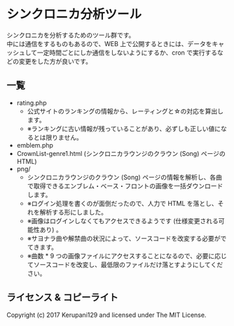 # シンクロニカ分析ツール

シンクロニカを分析するためのツール群です。  
中には通信をするものもあるので、WEB 上で公開するときには、データをキャッシュして一定時間ごとにしか通信をしないようにするか、cron で実行するなどの変更をした方が良いです。

## 一覧

- rating.php
	- 公式サイトのランキングの情報から、レーティングと☆の対応を算出します。
	- ※ランキングに古い情報が残っていることがあり、必ずしも正しい値になるとは限りません。
- emblem.php
- CrownList-genre1.html (シンクロニカラウンジのクラウン (Song) ページの HTML)
- png/
	- シンクロニカラウンジのクラウン (Song) ページの情報を解析し、各曲で取得できるエンブレム・ベース・フロントの画像を一括ダウンロードします。
	- ※ログイン処理を書くのが面倒だったので、人力で HTML を落とし、それを解析する形にしました。
	- ※画像はログインしなくてもアクセスできるようです (仕様変更される可能性あり) 。
	- ※サヨナラ曲や解禁曲の状況によって、ソースコードを改変する必要がでてきます。
	- ※曲数 * 9 つの画像ファイルにアクセスすることになるので、必要に応じてソースコードを改変し、最低限のファイルだけ落とすようにしてください。

## ライセンス & コピーライト

Copyright (c) 2017 Kerupani129 and licensed under The MIT License.
